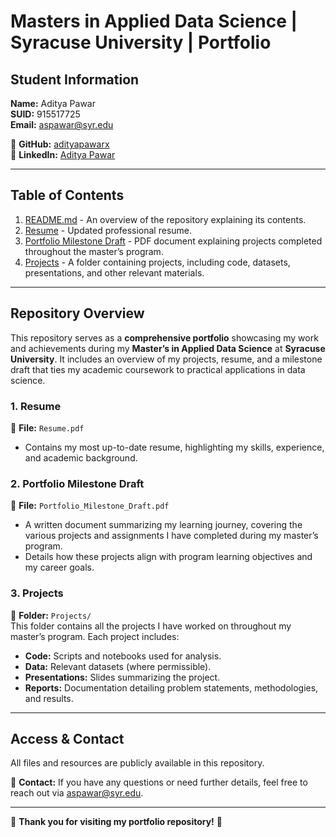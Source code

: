# **Masters in Applied Data Science | Syracuse University | Portfolio**  

## **Student Information**  
**Name:** Aditya Pawar  
**SUID:** 915517725  
**Email:** aspawar@syr.edu  

📌 **GitHub:** [adityapawarx](https://github.com/adityapawarx)  
🔗 **LinkedIn:** [Aditya Pawar](https://www.linkedin.com/in/adityapawarx/)  

---

## **Table of Contents**  
1. [README.md](#readmemd) - An overview of the repository explaining its contents.  
2. [Resume](#resume) - Updated professional resume.  
3. [Portfolio Milestone Draft](#portfolio-milestone-draft) - PDF document explaining projects completed throughout the master’s program.  
4. [Projects](#projects) - A folder containing projects, including code, datasets, presentations, and other relevant materials.  

---

## **Repository Overview**  

This repository serves as a **comprehensive portfolio** showcasing my work and achievements during my **Master’s in Applied Data Science** at **Syracuse University**. It includes an overview of my projects, resume, and a milestone draft that ties my academic coursework to practical applications in data science.  

### **1. Resume**  
📄 **File:** `Resume.pdf`  
- Contains my most up-to-date resume, highlighting my skills, experience, and academic background.  

### **2. Portfolio Milestone Draft**  
📄 **File:** `Portfolio_Milestone_Draft.pdf`  
- A written document summarizing my learning journey, covering the various projects and assignments I have completed during my master’s program.  
- Details how these projects align with program learning objectives and my career goals.  

### **3. Projects**  
📂 **Folder:** `Projects/`  
This folder contains all the projects I have worked on throughout my master’s program. Each project includes:  
- **Code:** Scripts and notebooks used for analysis.  
- **Data:** Relevant datasets (where permissible).  
- **Presentations:** Slides summarizing the project.  
- **Reports:** Documentation detailing problem statements, methodologies, and results.  

---

## **Access & Contact**  

All files and resources are publicly available in this repository.  

📧 **Contact:** If you have any questions or need further details, feel free to reach out via [aspawar@syr.edu](mailto:aspawar@syr.edu).  

---

🎯 **Thank you for visiting my portfolio repository!** 🚀
